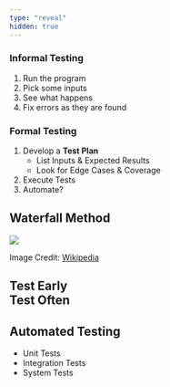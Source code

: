 ```yaml
---
type: "reveal"
hidden: true
---
```

<section>
    <h3>Informal Testing</h3>
    <ol>
        <li>Run the program</li>
        <li>Pick some inputs</li>
        <li>See what happens</li>
        <li>Fix errors as they are found</li>
    </ol>
</section>
<section>
    <h3>Formal Testing</h3>
    <ol>
        <li>Develop a <b>Test Plan</b><ul>
            <li>List Inputs & Expected Results</li>
            <li>Look for Edge Cases & Coverage</li>
        </ul></li>
        <li>Execute Tests</li>
        <li>Automate?</li>
    </ol>
</section>
<section>
    <h2>Waterfall Method</h2>
    <img class="plain stretch" src="/cc410/images/4/410_4_waterfall.svg">
    <p class="imagecredit">Image Credit: <a href="https://commons.wikimedia.org/w/index.php?title=File:Waterfall_model.svg&oldid=453496509">Wikipedia</a></p>
</section>
<section>
    <h2>Test Early<br>Test Often</h2>
</section>
<section>
    <h2>Automated Testing</h2>
    <ul>
        <li>Unit Tests</li>
        <li class="fragment">Integration Tests</li>
        <li class="fragment">System Tests</li>
    </ul>
</section>